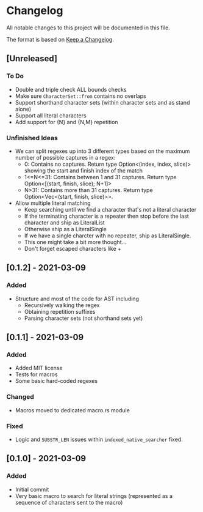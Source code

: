 # Changelog
All notable changes to this project will be documented in this file.

The format is based on [Keep a Changelog](https://keepachangelog.com/en/1.0.0/).

## [Unreleased]
### To Do
- Double and triple check ALL bounds checks
- Make sure `CharacterSet::from` contains no overlaps
- Support shorthand character sets (within character sets and as stand alone)
- Support all literal characters
- Add support for {N} and {N,M} repetition

### Unfinished Ideas
- We can split regexes up into 3 different types based on the maximum number of possible captures in a regex:
    - 0: Contains no captures. Return type Option<(index, index, slice)> showing the start and finish index of the match
    - 1<=N<=31: Contains between 1 and 31 captures. Return type Option<[(start, finish, slice); N+1]>
    - N>31: Contains more than 31 captures. Return type Option<Vec<(start, finish, slice)>>.
- Allow multiple literal matching
  - Keep searching until we find a character that's not a literal character
  - If the terminating character is a repeater then stop before the last character and ship as LiteralList
  - Otherwise ship as a LiteralSingle
  - If we have a single charcter with no repeater, ship as LiteralSingle.
  - This one might take a bit more thought...
  - Don't forget escaped characters like \+

## [0.1.2] - 2021-03-09

### Added
- Structure and most of the code for AST including
  - Recursively walking the regex
  - Obtaining repetition suffixes
  - Parsing character sets (not shorthand sets yet)

## [0.1.1] - 2021-03-09

### Added
- Added MIT license
- Tests for macros
- Some basic hard-coded regexes

### Changed
- Macros moved to dedicated macro.rs module

### Fixed
- Logic and `SUBSTR_LEN` issues within `indexed_native_searcher` fixed.

## [0.1.0] - 2021-03-09

### Added
- Initial commit
- Very basic macro to search for literal strings (represented as a sequence of characters sent to the macro)
